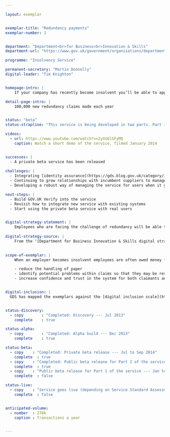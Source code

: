 ```yaml
---

layout: exemplar


exemplar-title: "Redundancy payments"
exemplar-number: 3


department: "Department<br>for Business<br>Innovation & Skills"
department-url: "https://www.gov.uk/government/organisations/department-for-business-innovation-skills"

programme: "Insolvency Service"

permanent-secretary: "Martin Donnelly"
digital-leader: "Tim Knighton"


homepage-intro: |
    If your company has recently become insolvent you’ll be able to apply for redundancy payment online

detail-page-intro: |
    100,000 new redundancy claims made each year


status: "beta"
status-strapline: "This service is being developed in two parts. Part 1 deals with the application, while part 2 deals with compensation for loss of notice. Part 2 is in public beta and Part 1 is in beta development and will be supported by GOV.UK Verify."

videos:
  - url: https://www.youtube.com/watch?v=2yXnblGFyMQ
    caption: Watch a short demo of the service, filmed January 2014


successes: |
  - A private beta service has been released
  
challenges: |
  - Integrating [identity assurance](https://gds.blog.gov.uk/category/id-assurance/) into our service
  - Continuing to grow relationships with incumbent suppliers to manage future releases
  - Developing a robust way of managing the service for users when it goes live

next-steps: |
  - Build GOV.UK Verify into the service   
  - Revisit how to integrate new service with existing systems
  - Start using the private beta service with real users


digital-strategy-statement: |
    Employees who are facing the challenge of redundancy will be able to apply for and access financial support from Government in a more immediate and easy to navigate manner than current channels allow, as will the insolvency practitioners administering cases.
    
digital-strategy-source: |
    From the '[Department for Business Innovation & Skills digital strategy](http://discuss.bis.gov.uk/digitalstrategy/page/7/)' --- December 2012
    

scope-of-exemplar: |
    When an employer becomes insolvent employees are often owed money (especially for redundancy pay). The Redundancy Payments Service processes claims for statutory redundancy payments, which are paid from the National Insurance Fund (NIF). The current claim process is largely paper based, which leads to unnecessary cost and increased potential for errors and delays. The scope of the exemplar is to create a digital claim process that will:

    - reduce the handling of paper
    - identify potential problems within claims so that they may be resolved more quickly
    - increase confidence and trust in the system for both claimants and insolvency practitioners


digital-inclusion: |
  GDS has mapped the exemplars against the [digital inclusion scale](https://www.gov.uk/government/publications/government-digital-inclusion-strategy/government-digital-inclusion-strategy#measuring-digital-exclusion) to help show where these services may be difficult for some people to use. [See the rating for Redundancy payments](https://www.gov.uk/government/publications/government-digital-inclusion-strategy/exemplar-services-and-identity-assurance-how-complex-they-are#redundancy-payments).


status-discovery:
  - copy        : "Completed: Discovery --- Jul 2013"
    complete    : true

status-alpha:
  - copy        : "Completed: Alpha build --- Dec 2013"
    complete    : true

status-beta:
  - copy    : "Completed: Private beta release --- Jul to Sep 2014"
    complete  : true
  - copy    : "Completed: Public beta release for Part 2 of the service --- Jan 2015"
    complete  : true
  - copy    : "Public beta release for Part 1 of the service --- Jan to Mar 2015"
    complete  : false

status-live:
  - copy    : "Service goes live (depending on Service Standard Assessment) --- Jan to Mar 2015"
    complete  : false


anticipated-volume:
  - number  : 270k
    caption : Transactions a year


---
```



